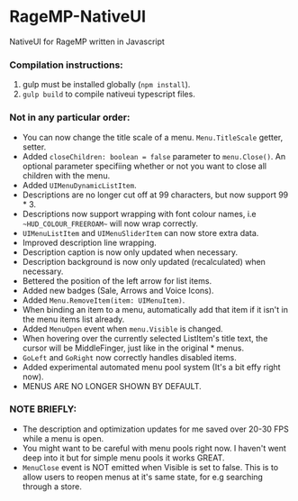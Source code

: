 # RageMP-NativeUI
NativeUI for RageMP written in Javascript

### Compilation instructions:

1. gulp must be installed globally (`npm install`).
2. `gulp build` to compile nativeui typescript files.

### Not in any particular order:

* You can now change the title scale of a menu. `Menu.TitleScale` getter, setter.
* Added `closeChildren: boolean = false` parameter to `menu.Close()`. An optional parameter specifiing whether or not you want to close all children with the menu.
* Added `UIMenuDynamicListItem`.
* Descriptions are no longer cut off at 99 characters, but now support 99 * 3.
* Descriptions now support wrapping with font colour names, i.e `~HUD_COLOUR_FREEROAM~` will now wrap correctly.
* `UIMenuListItem` and `UIMenuSliderItem` can now store extra data.
* Improved description line wrapping.
* Description caption is now only updated when necessary.
* Description background is now only updated (recalculated) when necessary.
* Bettered the position of the left arrow for list items.
* Added new badges (Sale, Arrows and Voice Icons).
* Added `Menu.RemoveItem(item: UIMenuItem)`.
* When binding an item to a menu, automatically add that item if it isn't in the menu items list already.
* Added `MenuOpen` event when `menu.Visible` is changed.
* When hovering over the currently selected ListItem's title text, the cursor will be MiddleFinger, just like in the original * menus.
* `GoLeft` and `GoRight` now correctly handles disabled items.
* Added experimental automated menu pool system (It's a bit effy right now).
* MENUS ARE NO LONGER SHOWN BY DEFAULT.

### NOTE BRIEFLY:

* The description and optimization updates for me saved over 20-30 FPS while a menu is open.
* You might want to be careful with menu pools right now. I haven't went deep into it but for simple menu pools it works GREAT.
* `MenuClose` event is NOT emitted when Visible is set to false. This is to allow users to reopen menus at it's same state, for e.g searching through a store.